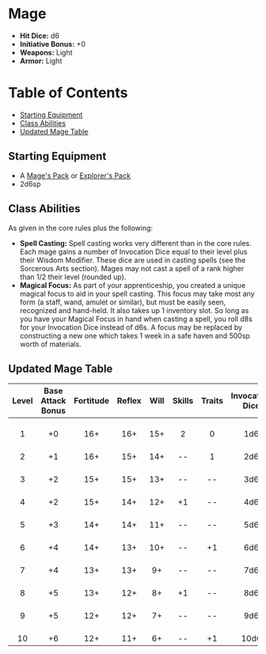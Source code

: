 # Mage
- **Hit Dice:** d6
- **Initiative Bonus:** +0
- **Weapons:** Light
- **Armor:** Light

# Table of Contents
- [Starting Equipment](#starting-equipment)
- [Class Abilities](#class-abilities)
- [Updated Mage Table](#updated-mage-table)

## Starting Equipment
- A [Mage's Pack](CoinAndItsUses.md#equipment-packs) or [Explorer's Pack](CoinAndItsUses.md#equipment-packs)
- 2d6sp

## Class Abilities
As given in the core rules plus the following:

- **Spell Casting:** Spell casting works very different than in the core rules.  Each mage gains a number of Invocation Dice equal to their level plus their Wisdom Modifier.  These dice are used in casting spells (see the Sorcerous Arts section).  Mages may not cast a spell of a rank higher than 1/2 their level (rounded up).
- **Magical Focus:** As part of your apprenticeship, you created a unique magical focus to aid in your spell casting. This focus may take most any form (a staff, wand, amulet or similar), but must be easily seen, recognized and hand-held. It also takes up 1 inventory slot. So long as you have your Magical Focus in hand when casting a spell, you roll d8s for your Invocation Dice instead of d6s. A focus may be replaced by constructing a new one which takes 1 week in a safe haven and 500sp worth of materials.

## Updated Mage Table
| Level | Base<br/>Attack<br/>Bonus | Fortitude | Reflex | Will | Skills | Traits | Invocation<br/>Dice | Notes |
|:-----:|:-------------------------:|:---------:|:------:|:----:|:------:|:------:|:-------------------:|:------|
|   1   |  +0                       | 16+       | 16+    | 15+  | 2      | 0      |  1d6                | Rank 1 Spells |
|   2   |  +1                       | 16+       | 15+    | 14+  | --     | 1      |  2d6                |  |
|   3   |  +2                       | 15+       | 15+    | 13+  | --     | --     |  3d6                | Rank 2 Spells |
|   4   |  +2                       | 15+       | 14+    | 12+  | +1     | --     |  4d6                |  |
|   5   |  +3                       | 14+       | 14+    | 11+  | --     | --     |  5d6                | Rank 3 Spells |
|   6   |  +4                       | 14+       | 13+    | 10+  | --     | +1     |  6d6                |  |
|   7   |  +4                       | 13+       | 13+    |  9+  | --     | --     |  7d6                | Rank 4 Spells |
|   8   |  +5                       | 13+       | 12+    |  8+  | +1     | --     |  8d6                |  |
|   9   |  +5                       | 12+       | 12+    |  7+  | --     | --     |  9d6                | Rank 5 Spells |
|  10   |  +6                       | 12+       | 11+    |  6+  | --     | +1     | 10d6                |  |

